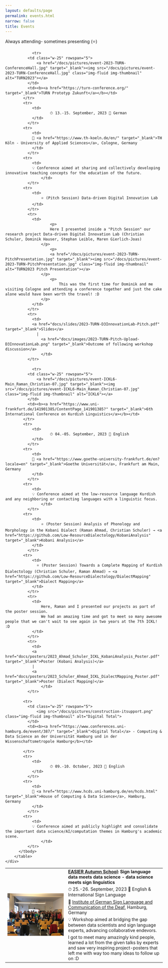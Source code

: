 ```yaml
---
layout: defaults/page
permalink: events.html
narrow: false
title: Events
---
```



<html>
<head>
		<style>
		.revcap {
		display: inline-block;
		text-transform: uppercase;
		-webkit-transform: rotateY(180deg);
		-moz-transform: rotateY(180deg);
		-ms-transform: rotateY(180deg);
		transform: rotateY(180deg);
		}
		</style>
</head>

<body>

Always attending- sometimes presenting (⭐)

<div class="container">
  <div class="row">
    <div class="col-12">
		<table class="table table-image table-responsive">
		  <tbody>
		  	<tr>
		      <td class="w-25" rowspan="5">
			      <a href="/docs/pictures/event-2023-EASIER_Autumn_School.jpeg" target="_blank"><img src="/docs/pictures/event-2023-EASIER_Autumn_School.jpeg" class="img-fluid img-thumbnail" alt="EASIER Autumn School"></a>
		      </td>
		      <td>
		      	<b><a href="https://www.project-easier.eu/event/easier-autumn-school/" target="_blank">EASIER Autumn School</a>: Sign language data meets data science - data science meets sign linguistics </b>
	      	</td>
		    </tr>
		    <tr>
			    <td>
			    		⏱ 25.-26. September, 2023 📝 English & International Sign Language 
			    </td>
			  </tr>
		    <tr>
		    	<td>
		    	📍 <a href="https://www.idgs.uni-hamburg.de/en.html" target="_blank">Institute of German Sign Language and Communication of the Deaf</a>, Hamburg, Germany
			    </td>
			  </tr>
		    <tr>
		    	<td>
		    	💡 Workshop aimed at bridging the gap between data scientists and sign language experts, advancing collaborative endevors.
					</td>
			  </tr>
			  <tr>
			    <td>
			    	I got to meet many amazingly kind people, learned a lot from the given talks by experts and saw very inspiring project-posters that left me with way too many ideas to follow up on :D
			   	</td>
			  </tr>

				<tr>
		      <td class="w-25" rowspan="5">
			      <a href="/docs/pictures/event-2023-TURN-ConferenceHall.jpg" target="_blank"><img src="/docs/pictures/event-2023-TURN-ConferenceHall.jpg" class="img-fluid img-thumbnail" alt="TURN2023"></a>
		      </td>
		      <td><b><a href="https://turn-conference.org/" target="_blank">TURN Prototyp Zukunft</a></b></td>
		    </tr>
		    <tr>
			    <td>
			    		⏱ 13.-15. September, 2023 📝 German
			    </td>
			  </tr>
		    <tr>
		    	<td>
		    	📍 <a href="https://www.th-koeln.de/en/" target="_blank">TH Köln - University of Applied Sciences</a>, Cologne, Germany
		    	</td>
			  </tr>
		    <tr>
		    	<td>
		    	💡 Conference aimed at sharing and collectively developing innovative teaching concepts for the education of the future.
					</td>
			  </tr>
		    <tr>
			    <td>
			    	⭐ (Pitch Session) Data-driven Digital Innovation Lab
		    	</td>		    	
			  </tr>
			  <tr>
			    <td>
						<p>			    
				    	Here I presented inside a "Pitch Session" our research project Data-driven Digital Innovation Lab (Christian Schuler, Dominik Hauser, Stephan Leible, Maren Gierlich-Joas)
		   			</p>
						<p>
	    				<a href="/docs/pictures/event-2023-TURN-PitchPresentation.jpg" target="_blank"><img src="/docs/pictures/event-2023-TURN-PitchPresentation.jpg" class="img-fluid img-thumbnail" alt="TURN2023 Pitch Presentation"></a>
		   			</p>
						<p>
							This was the first time for Dominik and me visiting Cologne and attending a conference together and just the cake alone would have been worth the travel! :D
		   			</p>
			   	</td>
			  </tr>
			  <tr>
			  	<td>
			  	<a href="docs/slides/2023-TURN-D3InnovationLab-Pitch.pdf" target="_blank">Slides</a>
				  | 
					<a href="docs/images/2023-TURN-Pitch-Upload-D3InnovationLab.png" target="_blank">Outcome of following workshop discussion</a>
					</td>
			  </tr>

				<tr>
		      <td class="w-25" rowspan="5">
			      <a href="/docs/pictures/event-ICKL6-Main_Raman_Christian-07.jpg" target="_blank"><img src="/docs/pictures/event-ICKL6-Main_Raman_Christian-07.jpg" class="img-fluid img-thumbnail" alt="ICKL6"></a>
		      </td>
		      <td><b><a href="https://www.uni-frankfurt.de/141901385/ContentPage_141901385?" target="_blank">6th International Conference on Kurdish Linguistics</a></b></td>
		    </tr>
		    <tr>
			    <td>
			    		⏱ 04.-05. September, 2023 📝 English
	    		</td>
			  </tr>
		    <tr>
		    	<td>
		    	📍 <a href="https://www.goethe-university-frankfurt.de/en?locale=en" target="_blank">Goethe Universität</a>, Frankfurt am Main, Germany
	    		</td>
			  </tr>
		    <tr>
		    	<td>
		    	💡 Conference aimed at the low-resource language Kurdish and any neighboring or contacting languages with a linguistic focus.
					</td>
			  </tr>
		    <tr>
			    <td>
			    	⭐ (Poster Session) Analysis of Phonology and Morphology in the Kobani Dialect (Raman Ahmad, Christian Schuler) → <a href="https://github.com/Low-ResourceDialectology/KobaniAnalysis" target="_blank">Kobani Analysis</a>
		    	</td>		
			  </tr>
		    <tr>
		    	<td>
		    	  ⭐ (Poster Session) Towards a Complete Mapping of Kurdish Dialectology (Christian Schuler, Raman Ahmad) → <a href="https://github.com/Low-ResourceDialectology/DialectMapping" target="_blank">Dialect Mapping</a>
		    	</td>		
			  </tr>
			  <tr>
			    <td>
			    	Here, Raman and I presented our projects as part of the poster session.
			    	We had an amazing time and got to meet so many awesome people that we can't wait to see again in two years at the 7th ICKL! :D
			   	</td>
			  </tr>
			  <tr>
			  	<td>
			  	<a href="docs/posters/2023_Ahmad_Schuler_ICKL_KobaniAnalysis_Poster.pdf" target="_blank">Poster (Kobani Analysis)</a>
			  	| 
			  	<a href="docs/posters/2023_Schuler_Ahmad_ICKL_DialectMapping_Poster.pdf" target="_blank">Poster (Dialect Mapping)</a>
					</td>
			  </tr>

		  	<tr>
		      <td class="w-25" rowspan="5">
			      <img src="/docs/pictures/construction-itsupport.png" class="img-fluid img-thumbnail" alt="Digital Total">
		      </td>
		      <td><b><a href="https://www.conferences.uni-hamburg.de/event/387/" target="_blank">Digital Total</a> - Computing & Data Science an der Universität Hamburg und in der Wissenschaftsmetropole Hamburg</b></td>
		      
		    </tr>
		    <tr>
			    <td>
			    		⏱ 09.-10. October, 2023 📝 English
	    		</td>
			  </tr>
		    <tr>
			    <td>
			    📍 <a href="https://www.hcds.uni-hamburg.de/en/hcds.html" target="_blank">House of Computing & Data Science</a>, Hamburg, Germany
	    		</td>
			  </tr>
		    <tr>
			    <td>
		    	💡 Conference aimed at publicly highlight and consolidate the important data science/AI/computation themes in Hamburg's academic scene.
					</td>
			  </tr>
		  </tbody>
		</table>   
    </div>
  </div>
</div>
 


</body>

